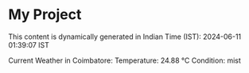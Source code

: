 # My Project

This content is dynamically generated in Indian Time (IST): 2024-06-11 01:39:07 IST


Current Weather in Coimbatore:
Temperature: 24.88 °C
Condition: mist
